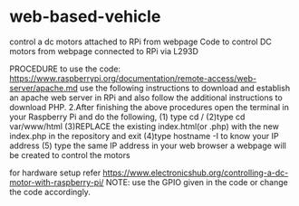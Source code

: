 # web-based-vehicle
control a dc motors attached to RPi from webpage
Code to control DC motors from webpage connected to RPi via L293D

PROCEDURE to use the code:
https://www.raspberrypi.org/documentation/remote-access/web-server/apache.md use the following instructions to download and establish an apache web server in RPi and also follow the additional instructions to download PHP.  2.After finishing the above procedures open the terminal in your Raspberry Pi and do the following,
(1) type cd /  (2)type cd var/www/html   (3)REPLACE the existing index.html(or .php) with the new index.php in the repository and exit    (4)type hostname -I to know your IP address  (5) type the same IP address in your web browser a webpage will be created to control the motors

for hardware setup refer https://www.electronicshub.org/controlling-a-dc-motor-with-raspberry-pi/ 
NOTE: use the GPIO given in the code or change the code accordingly.
